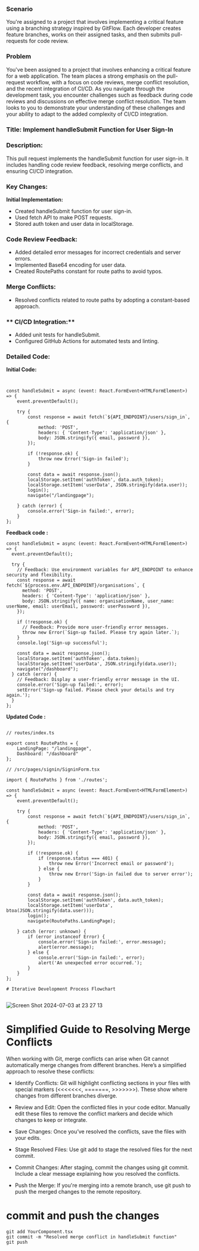 ### Scenario

You're assigned to a project that involves implementing a critical feature using a branching strategy inspired by GitFlow. Each developer creates feature branches, works on their assigned tasks, and then submits pull-requests for code review.

### Problem

You've been assigned to a project that involves enhancing a critical feature for a web application. The team places a strong emphasis on the pull-request workflow, with a focus on code reviews, merge conflict resolution, and the recent integration of CI/CD. As you navigate through the development task, you encounter challenges such as feedback during code reviews and discussions on effective merge conflict resolution. The team looks to you to demonstrate your understanding of these challenges and your ability to adapt to the added complexity of CI/CD integration.


### Title: Implement handleSubmit Function for User Sign-In

### **Description:**

This pull request implements the handleSubmit function for user sign-in. It includes handling code review feedback, resolving merge conflicts, and ensuring CI/CD integration.

### **Key Changes:**

**Initial Implementation:**

- Created handleSubmit function for user sign-in.
- Used fetch API to make POST requests.
- Stored auth token and user data in localStorage.

### **Code Review Feedback:**

- Added detailed error messages for incorrect credentials and server errors.
- Implemented Base64 encoding for user data.
- Created RoutePaths constant for route paths to avoid typos.

### **Merge Conflicts:**

- Resolved conflicts related to route paths by adopting a constant-based approach.

### ** CI/CD Integration:**

- Added unit tests for handleSubmit.
- Configured GitHub Actions for automated tests and linting.

### Detailed Code:

**Initial Code:**

```


const handleSubmit = async (event: React.FormEvent<HTMLFormElement>) => {
    event.preventDefault();

    try {
        const response = await fetch(`${API_ENDPOINT}/users/sign_in`, {
            method: 'POST',
            headers: { 'Content-Type': 'application/json' },
            body: JSON.stringify({ email, password }),
        });

        if (!response.ok) {
            throw new Error('Sign-in failed');
        }

        const data = await response.json();
        localStorage.setItem('authToken', data.auth_token);
        localStorage.setItem('userData', JSON.stringify(data.user));
        login();
        navigate("/landingpage");

    } catch (error) {
        console.error('Sign-in failed:', error);
    }
};

```

**Feedback code :** 

```
const handleSubmit = async (event: React.FormEvent<HTMLFormElement>) => {
  event.preventDefault();

  try {
    // Feedback: Use environment variables for API_ENDPOINT to enhance security and flexibility.
    const response = await fetch(`${process.env.API_ENDPOINT}/organisations`, {
      method: 'POST',
      headers: { 'Content-Type': 'application/json' },
      body: JSON.stringify({ name: organisationName, user_name: userName, email: userEmail, password: userPassword }),
    });

    if (!response.ok) {
      // Feedback: Provide more user-friendly error messages.
      throw new Error(`Sign-up failed. Please try again later.`);
    }
    console.log('Sign-up successful');

    const data = await response.json();
    localStorage.setItem('authToken', data.token);
    localStorage.setItem('userData', JSON.stringify(data.user));
    navigate("/dashboard");
  } catch (error) {
    // Feedback: Display a user-friendly error message in the UI.
    console.error('Sign-up failed:', error);
    setError('Sign-up failed. Please check your details and try again.');
  }
};
```

**Updated Code :**
```

// routes/index.ts

export const RoutePaths = {
    LandingPage: "/landingpage",
    Dashboard: "/dashboard"
};

```


```
// /src/pages/signin/SigninForm.tsx

import { RoutePaths } from './routes';

const handleSubmit = async (event: React.FormEvent<HTMLFormElement>) => {
    event.preventDefault();

    try {
        const response = await fetch(`${API_ENDPOINT}/users/sign_in`, {
            method: 'POST',
            headers: { 'Content-Type': 'application/json' },
            body: JSON.stringify({ email, password }),
        });

        if (!response.ok) {
            if (response.status === 401) {
                throw new Error('Incorrect email or password');
            } else {
                throw new Error('Sign-in failed due to server error');
            }
        }

        const data = await response.json();
        localStorage.setItem('authToken', data.auth_token);
        localStorage.setItem('userData', btoa(JSON.stringify(data.user)));
        login();
        navigate(RoutePaths.LandingPage);

    } catch (error: unknown) {
        if (error instanceof Error) {
            console.error('Sign-in failed:', error.message);
            alert(error.message);
        } else {
            console.error('Sign-in failed:', error);
            alert('An unexpected error occurred.');
        }
    }
};

# Iterative Development Process Flowchart


```
![Screen Shot 2024-07-03 at 23 27 13](https://github.com/chandramoulisangabathula01/wd401/assets/127196627/71e5bd18-57d7-4d17-81b7-c9d2588ec95a)

# Simplified Guide to Resolving Merge Conflicts

When working with Git, merge conflicts can arise when Git cannot automatically merge changes from different branches. Here’s a simplified approach to resolve these conflicts:

- Identify Conflicts: Git will highlight conflicting sections in your files with special markers (<<<<<<<, =======, >>>>>>>). These show where changes from different branches diverge.

- Review and Edit: Open the conflicted files in your code editor. Manually edit these files to remove the conflict markers and decide which changes to keep or integrate.

- Save Changes: Once you’ve resolved the conflicts, save the files with your edits.

- Stage Resolved Files: Use git add <file> to stage the resolved files for the next commit.

- Commit Changes: After staging, commit the changes using git commit. Include a clear message explaining how you resolved the conflicts.

- Push the Merge: If you're merging into a remote branch, use git push to push the merged changes to the remote repository.


# commit and push the changes

```
git add YourComponent.tsx
git commit -m "Resolved merge conflict in handleSubmit function"
git push

```



